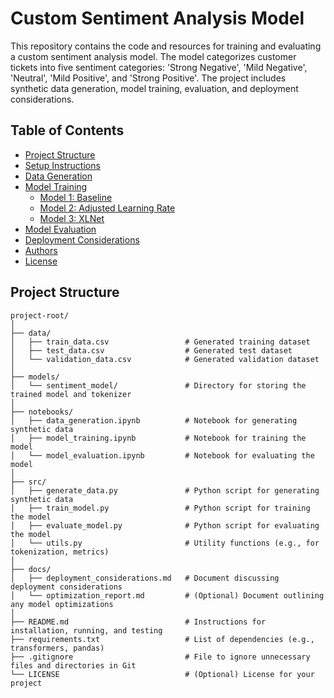 # Custom Sentiment Analysis Model

This repository contains the code and resources for training and evaluating a custom sentiment analysis model. The model categorizes customer tickets into five sentiment categories: 'Strong Negative', 'Mild Negative', 'Neutral', 'Mild Positive', and 'Strong Positive'. The project includes synthetic data generation, model training, evaluation, and deployment considerations.

## Table of Contents

- [Project Structure](#project-structure)
- [Setup Instructions](#setup-instructions)
- [Data Generation](#data-generation)
- [Model Training](#model-training)
  - [Model 1: Baseline](#model-1-baseline)
  - [Model 2: Adjusted Learning Rate](#model-2-adjusted-learning-rate)
  - [Model 3: XLNet](#model-3-xlnet)
- [Model Evaluation](#model-evaluation)
- [Deployment Considerations](#deployment-considerations)
- [Authors](#authors)
- [License](#license)

## Project Structure

```plaintext
project-root/
│
├── data/
│   ├── train_data.csv                 # Generated training dataset
│   ├── test_data.csv                  # Generated test dataset
│   └── validation_data.csv            # Generated validation dataset
│
├── models/
│   └── sentiment_model/               # Directory for storing the trained model and tokenizer
│
├── notebooks/
│   ├── data_generation.ipynb          # Notebook for generating synthetic data
│   ├── model_training.ipynb           # Notebook for training the model
│   └── model_evaluation.ipynb         # Notebook for evaluating the model
│
├── src/
│   ├── generate_data.py               # Python script for generating synthetic data
│   ├── train_model.py                 # Python script for training the model
│   ├── evaluate_model.py              # Python script for evaluating the model
│   └── utils.py                       # Utility functions (e.g., for tokenization, metrics)
│
├── docs/
│   ├── deployment_considerations.md   # Document discussing deployment considerations
│   └── optimization_report.md         # (Optional) Document outlining any model optimizations
│
├── README.md                          # Instructions for installation, running, and testing
├── requirements.txt                   # List of dependencies (e.g., transformers, pandas)
├── .gitignore                         # File to ignore unnecessary files and directories in Git
└── LICENSE                            # (Optional) License for your project
